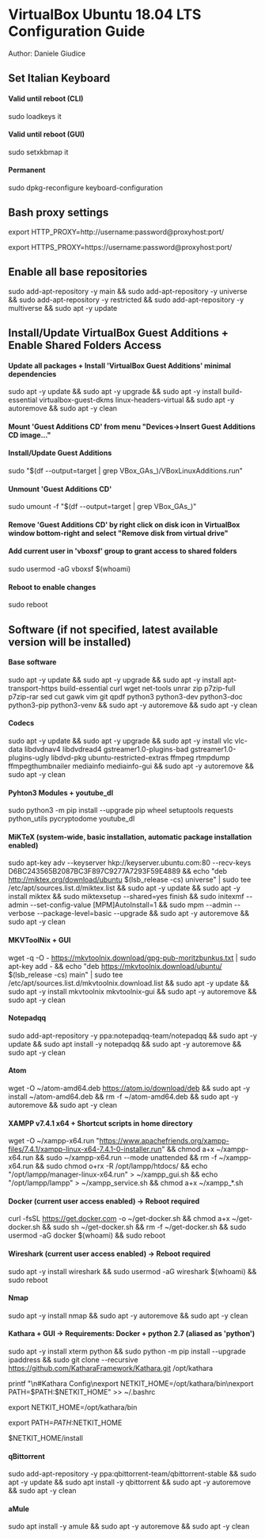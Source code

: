 # VirtualBox Ubuntu 18.04 LTS Configuration Guide

Author: Daniele Giudice

## Set Italian Keyboard

#### Valid until reboot (CLI)
sudo loadkeys it

#### Valid until reboot (GUI)
sudo setxkbmap it

#### Permanent
sudo dpkg-reconfigure keyboard-configuration

## Bash proxy settings

export HTTP_PROXY=http://username:password@proxyhost:port/

export HTTPS_PROXY=https://username:password@proxyhost:port/

## Enable all base repositories
sudo add-apt-repository -y main && sudo add-apt-repository -y universe && sudo add-apt-repository -y restricted && sudo add-apt-repository -y multiverse && sudo apt -y update

## Install/Update VirtualBox Guest Additions + Enable Shared Folders Access

#### Update all packages + Install 'VirtualBox Guest Additions' minimal dependencies
sudo apt -y update && sudo apt -y upgrade && sudo apt -y install build-essential virtualbox-guest-dkms linux-headers-virtual && sudo apt -y autoremove && sudo apt -y clean

#### Mount 'Guest Additions CD' from menu "Devices->Insert Guest Additions CD image..."

#### Install/Update Guest Additions
sudo "$(df --output=target | grep VBox_GAs_)/VBoxLinuxAdditions.run"

#### Unmount 'Guest Additions CD'
sudo umount -f "$(df --output=target | grep VBox_GAs_)"

#### Remove 'Guest Additions CD' by right click on disk icon in VirtualBox window bottom-right and select "Remove disk from virtual drive"

#### Add current user in 'vboxsf' group to grant access to shared folders
sudo usermod -aG vboxsf $(whoami)

#### Reboot to enable changes
sudo reboot

## Software (if not specified, latest available version will be installed)

#### Base software
sudo apt -y update && sudo apt -y upgrade && sudo apt -y install apt-transport-https build-essential curl wget net-tools unrar zip p7zip-full p7zip-rar sed cut gawk vim git qpdf python3 python3-dev python3-doc python3-pip python3-venv && sudo apt -y autoremove && sudo apt -y clean

#### Codecs
sudo apt -y update && sudo apt -y upgrade && sudo apt -y install vlc vlc-data libdvdnav4 libdvdread4 gstreamer1.0-plugins-bad gstreamer1.0-plugins-ugly libdvd-pkg ubuntu-restricted-extras ffmpeg rtmpdump ffmpegthumbnailer mediainfo mediainfo-gui && sudo apt -y autoremove && sudo apt -y clean

#### Pyhton3 Modules + youtube_dl
sudo python3 -m pip install --upgrade pip wheel setuptools requests python_utils pycryptodome youtube_dl

#### MiKTeX (system-wide, basic installation, automatic package installation enabled)
sudo apt-key adv --keyserver hkp://keyserver.ubuntu.com:80 --recv-keys D6BC243565B2087BC3F897C9277A7293F59E4889 && echo "deb http://miktex.org/download/ubuntu $(lsb_release -cs) universe" | sudo tee /etc/apt/sources.list.d/miktex.list && sudo apt -y update && sudo apt -y install miktex && sudo miktexsetup --shared=yes finish && sudo initexmf --admin --set-config-value [MPM]AutoInstall=1 && sudo mpm --admin --verbose --package-level=basic --upgrade && sudo apt -y autoremove && sudo apt -y clean

#### MKVToolNix + GUI
wget -q -O - https://mkvtoolnix.download/gpg-pub-moritzbunkus.txt | sudo apt-key add - && echo "deb https://mkvtoolnix.download/ubuntu/ $(lsb_release -cs) main" | sudo tee /etc/apt/sources.list.d/mkvtoolnix.download.list && sudo apt -y update && sudo apt -y install mkvtoolnix mkvtoolnix-gui && sudo apt -y autoremove && sudo apt -y clean

#### Notepadqq
sudo add-apt-repository -y ppa:notepadqq-team/notepadqq && sudo apt -y update && sudo apt install -y notepadqq && sudo apt -y autoremove && sudo apt -y clean

#### Atom
wget -O ~/atom-amd64.deb https://atom.io/download/deb && sudo apt -y install ~/atom-amd64.deb && rm -f ~/atom-amd64.deb && sudo apt -y autoremove && sudo apt -y clean

#### XAMPP v7.4.1 x64 + Shortcut scripts in home directory
wget -O ~/xampp-x64.run "https://www.apachefriends.org/xampp-files/7.4.1/xampp-linux-x64-7.4.1-0-installer.run" && chmod a+x ~/xampp-x64.run && sudo ~/xampp-x64.run --mode unattended && rm -f ~/xampp-x64.run && sudo chmod o+rx -R /opt/lampp/htdocs/ && echo "/opt/lampp/manager-linux-x64.run" > ~/xampp_gui.sh && echo "/opt/lampp/lampp" > ~/xampp_service.sh && chmod a+x ~/xampp_*.sh

#### Docker (current user access enabled) -> Reboot required
curl -fsSL https://get.docker.com -o ~/get-docker.sh && chmod a+x ~/get-docker.sh && sudo sh ~/get-docker.sh && rm -f ~/get-docker.sh && sudo usermod -aG docker $(whoami) && sudo reboot

#### Wireshark (current user access enabled) -> Reboot required
sudo apt -y install wireshark && sudo usermod -aG wireshark $(whoami) && sudo reboot

#### Nmap
sudo apt -y install nmap && sudo apt -y autoremove && sudo apt -y clean

#### Kathara + GUI -> Requirements: Docker + python 2.7 (aliased as 'python')
sudo apt -y install xterm python && sudo python -m pip install --upgrade ipaddress && sudo git clone --recursive https://github.com/KatharaFramework/Kathara.git /opt/kathara

printf "\n#Kathara Config\nexport NETKIT_HOME=/opt/kathara/bin\nexport PATH=\$PATH:\$NETKIT_HOME" >> ~/.bashrc

export NETKIT_HOME=/opt/kathara/bin

export PATH=$PATH:$NETKIT_HOME

$NETKIT_HOME/install

#### qBittorrent
sudo add-apt-repository -y ppa:qbittorrent-team/qbittorrent-stable && sudo apt -y update && sudo apt install -y qbittorrent && sudo apt -y autoremove && sudo apt -y clean

#### aMule
sudo apt install -y amule && sudo apt -y autoremove && sudo apt -y clean
